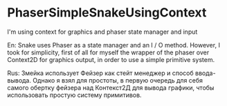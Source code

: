 # PhaserSimpleSnakeUsingContext
I'm using context for graphics and phaser state manager and input


En:
Snake uses Phaser as a state manager and an I / O method. However, 
I took for simplicity, first of all for myself the wrapper of the phaser over Context2D for graphics output, 
in order to use a simple primitive system.

Rus:
Змейка использует Фейзер как стейт менеджер и способ ввода-вывода. 
Однако я взял для простоты, в первую очередь для себя самого обертку фейзера над Контекст2Д для вывода графики, 
чтобы использовать простую систему примитивов.
